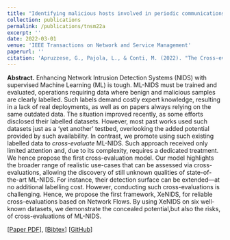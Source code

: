 ```yaml
---
title: "Identifying malicious hosts involved in periodic communications"
collection: publications
permalink: /publications/tnsm22a
excerpt: ''
date: 2022-03-01
venue: 'IEEE Transactions on Network and Service Management'
paperurl: ''
citation: 'Apruzzese, G., Pajola, L., & Conti, M. (2022). "The Cross-evaluation of Machine Learning-based Network Intrusion Detection Systems." <i>IEEE Transactions on Network and Service Management (TNSM).</i>'
---
```

<b>Abstract.</b> Enhancing Network Intrusion Detection Systems (NIDS) with supervised Machine Learning (ML) is tough. ML-NIDS must be trained and evaluated, operations requiring data where benign and malicious samples are clearly labelled. Such labels demand costly expert knowledge, resulting in a lack of real deployments, as well as on papers always relying on the same outdated data. The situation improved recently, as some efforts disclosed their labelled datasets. However, most past works used such datasets just as a ‘yet another’ testbed, overlooking the added potential provided by such availability.
In contrast, we promote using such existing labelled data to <i>cross-evaluate</i> ML-NIDS. Such approach received only limited attention and, due to its complexity, requires a dedicated treatment. We hence propose the first cross-evaluation model. Our model highlights the broader range of realistic use-cases that can be assessed via cross-evaluations, allowing the discovery of still unknown qualities of state-of-the-art ML-NIDS. For instance, their detection surface can be extended—at no additional labelling cost. However, conducting such cross-evaluations is challenging. Hence, we propose the first framework, XeNIDS, for reliable
cross-evaluations based on Network Flows. By using XeNIDS on six well-known datasets, we demonstrate the concealed potential,but also the risks, of cross-evaluations of ML-NIDS.

[[Paper PDF](https://gioapru.github.io/files/papers/tnsm22a/tnsm22a.pdf)], [[Bibtex](https://gioapru.github.io/files/papers/tnsm22a/tnsm22a.bib)] [[GitHub](https://github.com/pajola/XeNIDS)]